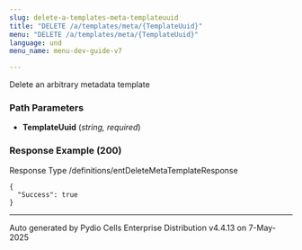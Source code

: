 ```yaml
---
slug: delete-a-templates-meta-templateuuid
title: "DELETE /a/templates/meta/{TemplateUuid}"
menu: "DELETE /a/templates/meta/{TemplateUuid}"
language: und
menu_name: menu-dev-guide-v7

---
```








 
Delete an arbitrary metadata template  


### Path Parameters

 - **TemplateUuid** (_string, required_) 




### Response Example (200)
Response Type /definitions/entDeleteMetaTemplateResponse

```
{
  "Success": true
}
```




---
Auto generated by Pydio Cells Enterprise Distribution v4.4.13 on 7-May-2025
